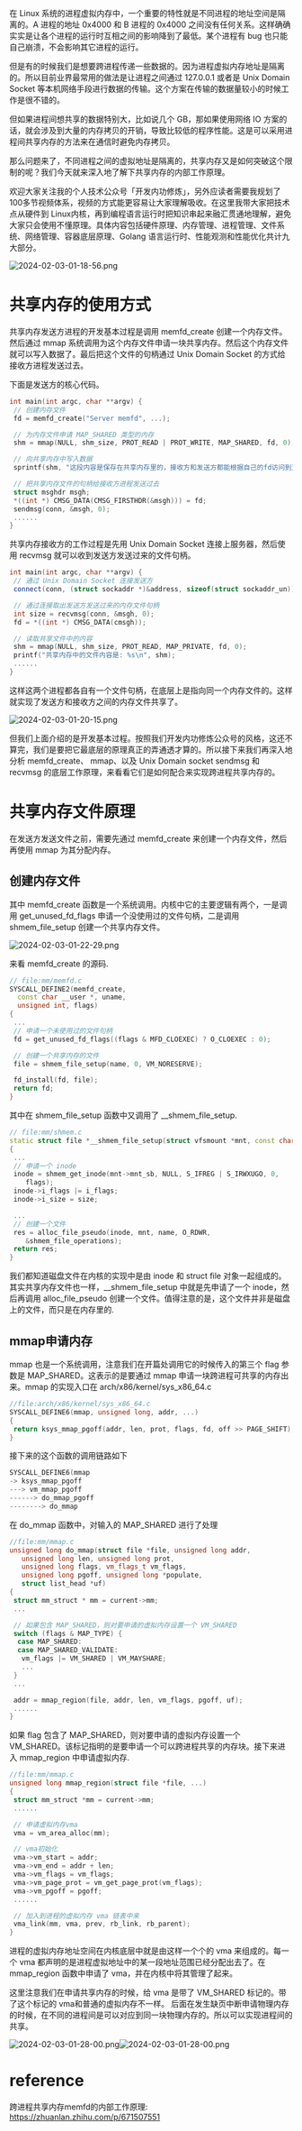 
在 Linux 系统的进程虚拟内存中，一个重要的特性就是不同进程的地址空间是隔离的。A 进程的地址 0x4000 和 B 进程的 0x4000 之间没有任何关系。这样确确实实是让各个进程的运行时互相之间的影响降到了最低。某个进程有 bug 也只能自己崩溃，不会影响其它进程的运行。

但是有的时候我们是想要跨进程传递一些数据的。因为进程虚拟内存地址是隔离的。所以目前业界最常用的做法是让进程之间通过 127.0.0.1 或者是 Unix Domain Socket 等本机网络手段进行数据的传输。这个方案在传输的数据量较小的时候工作是很不错的。

但如果进程间想共享的数据特别大，比如说几个 GB，那如果使用网络 IO 方案的话，就会涉及到大量的内存拷贝的开销，导致比较低的程序性能。这是可以采用进程间共享内存的方法来在通信时避免内存拷贝。

那么问题来了，不同进程之间的虚拟地址是隔离的，共享内存又是如何突破这个限制的呢？我们今天就来深入地了解下共享内存的内部工作原理。

欢迎大家关注我的个人技术公众号「开发内功修炼」，另外应读者需要我规划了100多节视频体系，视频的方式能更容易让大家理解吸收。在这里我带大家把技术点从硬件到 Linux内核，再到编程语言运行时把知识串起来融汇贯通地理解，避免大家只会使用不懂原理。具体内容包括硬件原理、内存管理、进程管理、文件系统、网络管理、容器底层原理、Golang 语言运行时、性能观测和性能优化共计九大部分。

![2024-02-03-01-18-56.png](./images/2024-02-03-01-18-56.png)

# 共享内存的使用方式

共享内存发送方进程的开发基本过程是调用 memfd_create 创建一个内存文件。然后通过 mmap 系统调用为这个内存文件申请一块共享内存。然后这个内存文件就可以写入数据了。最后把这个文件的句柄通过 Unix Domain Socket 的方式给接收方进程发送过去。

下面是发送方的核心代码。

```cpp
int main(int argc, char **argv) {
 // 创建内存文件
 fd = memfd_create("Server memfd", ...);

 // 为内存文件申请 MAP_SHARED 类型的内存
 shm = mmap(NULL, shm_size, PROT_READ | PROT_WRITE, MAP_SHARED, fd, 0);

 // 向共享内存中写入数据
 sprintf(shm, "这段内容是保存在共享内存里的，接收方和发送方都能根据自己的fd访问到这块内容");

 // 把共享内存文件的句柄给接收方进程发送过去
 struct msghdr msgh;
 *((int *) CMSG_DATA(CMSG_FIRSTHDR(&msgh))) = fd;
 sendmsg(conn, &msgh, 0);
 ......
}
```

共享内存接收方的工作过程是先用 Unix Domain Socket 连接上服务器，然后使用 recvmsg 就可以收到发送方发送过来的文件句柄。

```cpp
int main(int argc, char **argv) {
 // 通过 Unix Domain Socket 连接发送方
 connect(conn, (struct sockaddr *)&address, sizeof(struct sockaddr_un));

 // 通过连接取出发送方发送过来的内存文件句柄
 int size = recvmsg(conn, &msgh, 0);
 fd = *((int *) CMSG_DATA(cmsgh));

 // 读取共享文件中的内容
 shm = mmap(NULL, shm_size, PROT_READ, MAP_PRIVATE, fd, 0);
 printf("共享内存中的文件内容是: %s\n", shm);
 ......
}
```

这样这两个进程都各自有一个文件句柄，在底层上是指向同一个内存文件的。这样就实现了发送方和接收方之间的内存文件共享了。

![2024-02-03-01-20-15.png](./images/2024-02-03-01-20-15.png)

但我们上面介绍的是开发基本过程。按照我们开发内功修炼公众号的风格，这还不算完，我们是要把它最底层的原理真正的弄通透才算的。所以接下来我们再深入地分析 memfd_create、 mmap、以及 Unix Domain socket sendmsg 和 recvmsg 的底层工作原理，来看看它们是如何配合来实现跨进程共享内存的。

# 共享内存文件原理

在发送方发送文件之前，需要先通过 memfd_create 来创建一个内存文件，然后再使用 mmap 为其分配内存。

## 创建内存文件

其中 memfd_create 函数是一个系统调用。内核中它的主要逻辑有两个，一是调用 get_unused_fd_flags 申请一个没使用过的文件句柄，二是调用 shmem_file_setup 创建一个共享内存文件。

![2024-02-03-01-22-29.png](./images/2024-02-03-01-22-29.png)

来看 memfd_create 的源码.

```cpp
// file:mm/memfd.c
SYSCALL_DEFINE2(memfd_create,
  const char __user *, uname,
  unsigned int, flags)
{
 ...
 // 申请一个未使用过的文件句柄
 fd = get_unused_fd_flags((flags & MFD_CLOEXEC) ? O_CLOEXEC : 0);

 // 创建一个共享内存的文件
 file = shmem_file_setup(name, 0, VM_NORESERVE);

 fd_install(fd, file);
 return fd;
}
```

其中在 shmem_file_setup 函数中又调用了 __shmem_file_setup.

```cpp
// file:mm/shmem.c
static struct file *__shmem_file_setup(struct vfsmount *mnt, const char *name, ...)
{
 ...
 // 申请一个 inode
 inode = shmem_get_inode(mnt->mnt_sb, NULL, S_IFREG | S_IRWXUGO, 0,
    flags);
 inode->i_flags |= i_flags;
 inode->i_size = size;

 ...
 // 创建一个文件
 res = alloc_file_pseudo(inode, mnt, name, O_RDWR,
    &shmem_file_operations);
 return res;
}
```

我们都知道磁盘文件在内核的实现中是由 inode 和 struct file 对象一起组成的。其实共享内存文件也一样，__shmem_file_setup 中就是先申请了一个 inode，然后再调用 alloc_file_pseudo 创建一个文件。值得注意的是，这个文件并非是磁盘上的文件，而只是在内存里的.

## mmap申请内存

mmap 也是一个系统调用，注意我们在开篇处调用它的时候传入的第三个 flag 参数是 MAP_SHARED。这表示的是要通过 mmap 申请一块跨进程可共享的内存出来。mmap 的实现入口在 arch/x86/kernel/sys_x86_64.c

```cpp
//file:arch/x86/kernel/sys_x86_64.c
SYSCALL_DEFINE6(mmap, unsigned long, addr, ...)
{
 return ksys_mmap_pgoff(addr, len, prot, flags, fd, off >> PAGE_SHIFT);
}
```

接下来的这个函数的调用链路如下

```cpp
SYSCALL_DEFINE6(mmap
-> ksys_mmap_pgoff
---> vm_mmap_pgoff
------> do_mmap_pgoff
--------> do_mmap
```

在 do_mmap 函数中，对输入的 MAP_SHARED 进行了处理

```cpp
//file:mm/mmap.c
unsigned long do_mmap(struct file *file, unsigned long addr,
   unsigned long len, unsigned long prot,
   unsigned long flags, vm_flags_t vm_flags,
   unsigned long pgoff, unsigned long *populate,
   struct list_head *uf)
{
 struct mm_struct * mm = current->mm;
 ...

 // 如果包含 MAP_SHARED，则对要申请的虚拟内存设置一个 VM_SHARED
 switch (flags & MAP_TYPE) {
  case MAP_SHARED:
  case MAP_SHARED_VALIDATE:
   vm_flags |= VM_SHARED | VM_MAYSHARE; 
   ... 
 } 
 ... 

 addr = mmap_region(file, addr, len, vm_flags, pgoff, uf);
 ......
}
```

如果 flag 包含了 MAP_SHARED，则对要申请的虚拟内存设置一个 VM_SHARED。该标记指明的是要申请一个可以跨进程共享的内存块。接下来进入 mmap_region 中申请虚拟内存.

```cpp
//file:mm/mmap.c
unsigned long mmap_region(struct file *file, ...)
{
 struct mm_struct *mm = current->mm;
 ......

 // 申请虚拟内存vma
 vma = vm_area_alloc(mm);

 // vma初始化
 vma->vm_start = addr;
 vma->vm_end = addr + len;
 vma->vm_flags = vm_flags;
 vma->vm_page_prot = vm_get_page_prot(vm_flags);
 vma->vm_pgoff = pgoff;
 ......

 // 加入到进程的虚拟内存 vma 链表中来
 vma_link(mm, vma, prev, rb_link, rb_parent);
}
```

进程的虚拟内存地址空间在内核底层中就是由这样一个个的 vma 来组成的。每一个 vma 都声明的是进程虚拟地址中的某一段地址范围已经分配出去了。在 mmap_region 函数中申请了 vma，并在内核中将其管理了起来。

这里注意我们在申请共享内存的时候，给 vma 是带了 VM_SHARED 标记的。带了这个标记的 vma和普通的虚拟内存不一样。 后面在发生缺页中断申请物理内存的时候，在不同的进程间是可以对应到同一块物理内存的。所以可以实现进程间的共享。

![2024-02-03-01-28-00.png](./images/2024-02-03-01-28-00.png)![2024-02-03-01-28-00.png](./images/2024-02-03-01-28-00.png)






# reference

跨进程共享内存memfd的内部工作原理: https://zhuanlan.zhihu.com/p/671507551
